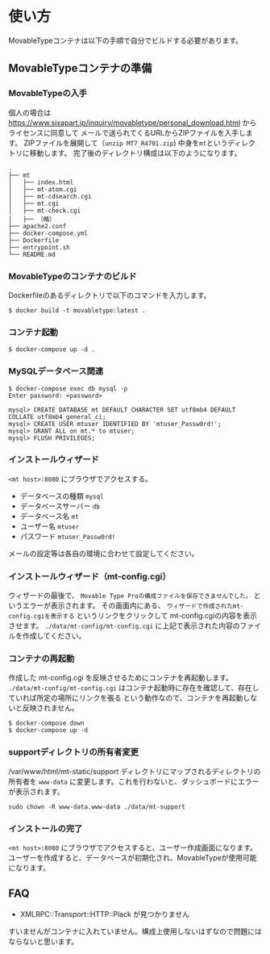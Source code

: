 # 使い方

MovableTypeコンテナは以下の手順で自分でビルドする必要があります。

## MovableTypeコンテナの準備

### MovableTypeの入手

個人の場合は https://www.sixapart.jp/inquiry/movabletype/personal_download.html からライセンスに同意して
メールで送られてくるURLからZIPファイルを入手します。
ZIPファイルを展開して（`unzip MT7_R4701.zip`) 中身を`mt`というディレクトリに移動します。
完了後のディレクトリ構成は以下のようになります。

```
.
├── mt
│   ├── index.html
│   ├── mt-atom.cgi
│   ├── mt-cdsearch.cgi
│   ├── mt.cgi
│   ├── mt-check.cgi
│   ├── （略）
├── apache2.conf
├── docker-compose.yml
├── Dockerfile
├── entrypoint.sh
└── README.md
```

### MovableTypeのコンテナのビルド

Dockerfileのあるディレクトリで以下のコマンドを入力します。

```
$ docker build -t movabletype:latest .
```

### コンテナ起動

```
$ docker-compose up -d .
```

### MySQLデータベース関連

```
$ docker-compose exec db mysql -p
Enter password: <password>

mysql> CREATE DATABASE mt DEFAULT CHARACTER SET utf8mb4 DEFAULT COLLATE utf8mb4_general_ci;
mysql> CREATE USER mtuser IDENTIFIED BY 'mtuser_Passw0rd!';
mysql> GRANT ALL on mt.* to mtuser;
mysql> FLUSH PRIVILEGES;
```

### インストールウィザード

`<mt host>:8080` にブラウザでアクセスする。

* データベースの種類 `mysql`
* データベースサーバー `db`
* データベース名 `mt`
* ユーザー名 `mtuser`
* パスワード `mtuser_Passw0rd!`

メールの設定等は各自の環境に合わせて設定してください。

### インストールウィザード（mt-config.cgi）

ウィザードの最後で、 ` Movable Type Proの構成ファイルを保存できませんでした。 ` というエラーが表示されます。
その画面内にある、 `ウィザードで作成されたmt-config.cgiを表示する` というリンクをクリックして
mt-config.cgiの内容を表示させます。
`./data/mt-config/mt-config.cgi` に上記で表示された内容のファイルを作成してください。


### コンテナの再起動

作成した mt-config.cgi を反映させるためにコンテナを再起動します。
`./data/mt-config/mt-config.cgi` はコンテナ起動時に存在を確認して、存在していれば所定の場所にリンクを張る
という動作なので、コンテナを再起動しないと反映されません。


```
$ docker-compose down
$ docker-compose up -d
``` 

### supportディレクトリの所有者変更

/var/www/html/mt-static/support ディレクトリにマップされるディレクトリの所有者を
`www-data` に変更します。これを行わないと、ダッシュボードにエラーが表示されます。

`sudo chown -R www-data.www-data ./data/mt-support`

### インストールの完了

`<mt host>:8080` にブラウザでアクセスすると、ユーザー作成画面になります。
ユーザーを作成すると、データベースが初期化され、MovableTypeが使用可能になります。

## FAQ

* XMLRPC::Transport::HTTP::Plack が見つかりません

すいませんがコンテナに入れていません。構成上使用しないはずなので問題にはならないと思います。


